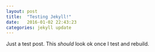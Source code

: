```yaml
---
layout: post
title:  "Testing Jekyll!"
date:   2016-01-02 22:43:23
categories: jekyll update
---
```


Just a test post. This *should* look ok once I test and rebuild.
